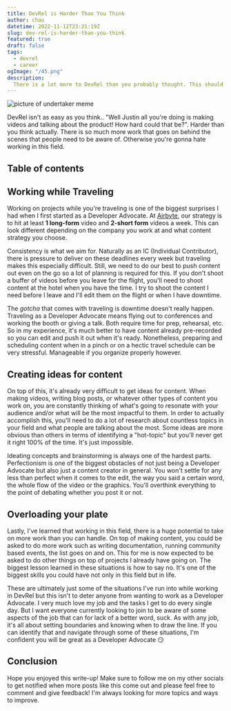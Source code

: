 ```yaml
---
title: DevRel is Harder Than You Think
author: chau
datetime: 2022-11-12T23:21:19Z
slug: dev-rel-is-harder-than-you-think
featured: true
draft: false
tags:
  - devrel
  - career
ogImage: "/45.png"
description:
  There is a lot more to DevRel than you probably thought. This should clear it up for you.
---
```


![picture of undertaker meme](/45.png)

DevRel isn't as easy as you think.. "Well Justin all you're doing is making videos and talking about the product! How hard could that be?". Harder than you think actually. There is so much more work that goes on behind the scenes that people need to be aware of. Otherwise you're gonna hate working in this field.

## Table of contents



## Working while Traveling
Working on projects while you're traveling is one of the biggest surprises I had when I first started as a Developer Advocate. At [Airbyte](https://www.airbyte.com), our strategy is to hit at least **1 long-form** video and **2-short form** videos a week. This can look different depending on the company you work at and what content strategy you choose. 

Consistency is what we aim for. Naturally as an IC (Individual Contributor), there is pressure to deliver on these deadlines every week but traveling makes this especially difficult. Still, we need to do our best to push content out even on the go so a lot of planning is required for this. If you don't shoot a buffer of videos before you leave for the flight, you'll need to shoot content at the hotel when you have the time. I try to shoot the content I need before I leave and I'll edit them on the flight or when I have downtime. 

The *gotcha* that comes with traveling is downtime doesn't really happen. Traveling as a Developer Advocate means flying out to conferences and working the booth or giving a talk. Both require time for prep, rehearsal, etc. So in my experience, it's much better to have content already pre-recorded so you can edit and push it out when it's ready. Nonetheless, preparing and scheduling content when in a pinch or on a hectic travel schedule can be very stressful. Manageable if you organize properly however.

## Creating ideas for content
On top of this, it's already very difficult to get ideas for content. When making videos, writing blog posts, or whatever other types of content you work on, you are constantly thinking of what's going to resonate with your audience and/or what will be the most impactful to them. In order to actually accomplish this, you'll need to do a lot of research about countless topics in your field and what people are talking about the most. Some ideas are more obvious than others in terms of identifying a "hot-topic" but you'll never get it right 100% of the time. It's just impossible.

Ideating concepts and brainstorming is always one of the hardest parts. Perfectionism is one of the biggest obstacles of not just being a Developer Advocate but also just a content creator in general. You won't settle for any less than perfect when it comes to the edit, the way you said a certain word, the whole flow of the video or the graphics. You'll overthink everything to the point of debating whether you post it or not. 

## Overloading your plate
Lastly, I've learned that working in this field, there is a huge potential to take on more work than you can handle. On top of making content, you could be asked to do more work such as writing documentation, running community based events, the list goes on and on. This for me is now expected to be asked to do other things on top of projects I already have going on. The biggest lesson learned in these situations is how to say no. It's one of the biggest skills you could have not only in this field but in life. 

These are ultimately just some of the situations I've run into while working in DevRel but this isn't to deter anyone from wanting to work as a Developer Advocate. I very much love my job and the tasks I get to do every single day. But I want everyone currently looking to join to be aware of some aspects of the job that can for lack of a better word, suck. As with any job, it's all about setting boundaries and knowing when to draw the line. If you can identify that and navigate through some of these situations, I'm confident you will be great as a Developer Advocate 😏


## Conclusion
Hope you enjoyed this write-up! Make sure to follow me on my other socials to get notified when more posts like this come out and please feel free to comment and give feedback! I'm always looking for more topics and ways to improve. 
